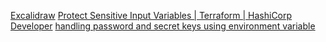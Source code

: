 [Excalidraw](https://app.excalidraw.com/l/11yZWnPgCIu/2LcDreVaogW)
[Protect Sensitive Input Variables | Terraform | HashiCorp Developer](https://developer.hashicorp.com/terraform/tutorials/configuration-language/sensitive-variables)
[handling password and secret keys using environment variable](https://dev.to/biplov/handling-passwords-and-secret-keys-using-environment-variables-2ei0)
